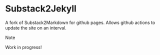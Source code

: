 ﻿# Substack2Jekyll

A fork of Substack2Markdown for github pages. Allows github actions to update the site on an interval.

> [!NOTE]
> Work in progress!
